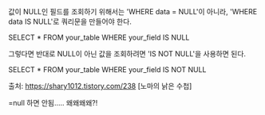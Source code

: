 값이 NULL인 필드를 조회하기 위해서는 'WHERE data = NULL'이 아니라, 'WHERE data IS NULL'로 쿼리문을 만들어야 한다.

SELECT \* FROM your_table WHERE your_field IS NULL

그렇다면 반대로 NULL이 아닌 값을 조회하려면 'IS NOT NULL'을 사용하면 된다.

SELECT \* FROM your_table WHERE your_field IS NOT NULL

출처: https://shary1012.tistory.com/238 [노마의 낡은 수첩]

=null 하면 안됨..... 왜왜왜왜?!
